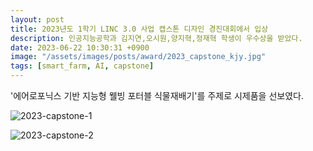```yaml
---
layout: post
title: 2023년도 1학기 LINC 3.0 사업 캡스톤 디자인 경진대회에서 입상
description: 인공지능공학과 김지연,오시원,양지혁,정재혁 학생이 우수상을 받았다.
date: 2023-06-22 10:30:31 +0900
image: "/assets/images/posts/award/2023_capstone_kjy.jpg"
tags: [smart_farm, AI, capstone]
---
```


'에어로포닉스 기반 지능형 웰빙 포터블 식물재배기'를 주제로 시제품을 선보였다.

![2023-capstone-1]({{site.baseurl}}/assets/images/posts/reference/2023-capstone-1.jpg)


![2023-capstone-2]({{site.baseurl}}/assets/images/posts/reference/2023-capstone-2.jpg)


